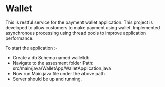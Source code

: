 
# Wallet



This is restful service for the payment wallet application. This project is developed to allow customers to make
payment using wallet. Implemented asynchronous processing using thread pools to improve application performance.

To start the application :- 

- Create a db Schema named walletdb.
- Navigate to the assesment folder
    Path: src/main/java/WalletApp/WalletApplication.java 
- Now run Main.java file under the above path
- Server should be up and running.

